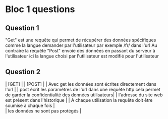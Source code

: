 # Bloc 1 questions
## Question 1 
"Get" est une requête qui permet de récupérer des données spécifiques comme la langue demander par l'utilisateur par exemple /fr/ dans l'url 
Au contraire la requête "Post" envoie des données en passant du serveur à l'utilisateur ici la langue choisi par l'utilisateur est modifié pour l'utilisateur

## Question 2

| [GET] |                                                            | [POST] | 
| Avec get les données sont écrites directement dans l'url |         | post écrit les paramètres de l'url dans une requête http cela permet de garder la confidentialité des données utilisateurs|
| l'adresse du site web est présent dans l'historique |              | A chaque utilisation la requête doit être soumise à chaque fois |                                                       
| les données ne sont pas protégés |                                   
   
 
